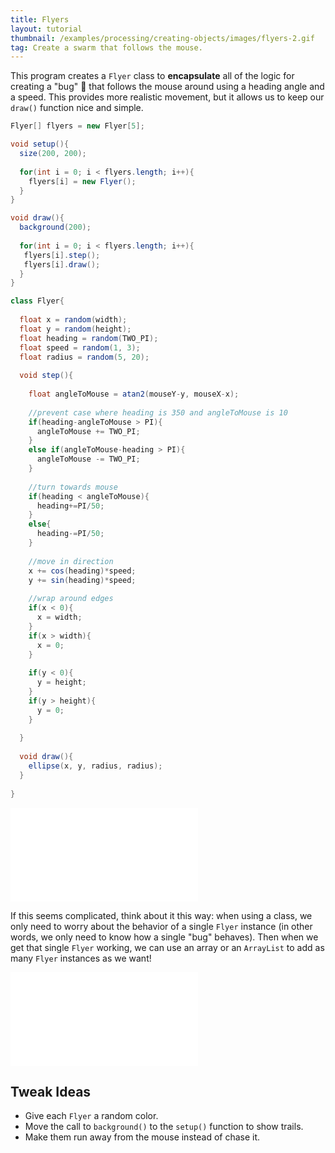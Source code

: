 ```yaml
---
title: Flyers
layout: tutorial
thumbnail: /examples/processing/creating-objects/images/flyers-2.gif
tag: Create a swarm that follows the mouse.
---
```



This program creates a `Flyer` class to **encapsulate** all of the logic for creating a "bug" :honeybee: that follows the mouse around using a heading angle and a speed. This provides more realistic movement, but it allows us to keep our `draw()` function nice and simple.

```java
Flyer[] flyers = new Flyer[5];

void setup(){
  size(200, 200);
  
  for(int i = 0; i < flyers.length; i++){
    flyers[i] = new Flyer();
  }
}

void draw(){
  background(200);
  
  for(int i = 0; i < flyers.length; i++){
   flyers[i].step();
   flyers[i].draw();
  }
}

class Flyer{
  
  float x = random(width);
  float y = random(height);
  float heading = random(TWO_PI);
  float speed = random(1, 3);  
  float radius = random(5, 20);
  
  void step(){
    
    float angleToMouse = atan2(mouseY-y, mouseX-x);
    
    //prevent case where heading is 350 and angleToMouse is 10
    if(heading-angleToMouse > PI){
      angleToMouse += TWO_PI;
    }
    else if(angleToMouse-heading > PI){
      angleToMouse -= TWO_PI;
    }
    
    //turn towards mouse
    if(heading < angleToMouse){
      heading+=PI/50;
    }
    else{
      heading-=PI/50;
    }
    
    //move in direction
    x += cos(heading)*speed;
    y += sin(heading)*speed;
    
    //wrap around edges
    if(x < 0){
      x = width;
    }
    if(x > width){
      x = 0;
    }
    
    if(y < 0){
      y = height;
    }
    if(y > height){
      y = 0;
    }
    
  }
  
  void draw(){
    ellipse(x, y, radius, radius);
  }
  
}
```

![five Flyers](/examples/processing/creating-objects/images/flyers-1.md)

If this seems complicated, think about it this way: when using a class, we only need to worry about the behavior of a single `Flyer` instance (in other words, we only need to know how a single "bug" behaves). Then when we get that single `Flyer` working, we can use an array or an `ArrayList` to add as many `Flyer` instances as we want!

![100 Flyers](/examples/processing/creating-objects/images/flyers-3.md)

## Tweak Ideas

- Give each `Flyer` a random color.
- Move the call to `background()` to the `setup()` function to show trails.
- Make them run away from the mouse instead of chase it.
